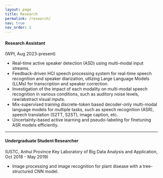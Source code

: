 ```yaml
---
layout: page
title: Research
permalink: /research/
nav: true
nav_order: 2
---
```



#### Research Assistant
(WPI, Aug 2023-present)
- Real-time active speaker detection (ASD) using multi-modal input streams.
- Feedback-driven HCI speech processing system for real-time speech recognition and speaker diarization, utlizing Large Language Models (LLMs) for transcription and speaker correction.
- Investigation of the impact of each modality on multi-modal speech recognition in various conditions, such as auditory noise levels, raw/abstract visual inputs.
- Mix-supervised training discrete-token based decoder-only multi-modal language models for multiple tasks, such as speech recognition (ASR), speech translation (S2TT, S2ST), image caption, etc.
- Uncertainty-based active learning and pseudo-labeling for finetuning ASR models efficiently.

---

#### Undergraduate Student Researcher
(USTC, Anhui Province Key Laboratory of Big Data Analysis and Application, Oct 2018 - May 2019)
- Image processing and image recognition for plant disease with a tree-structured CNN model.
